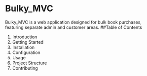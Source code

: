 # Bulky_MVC
Bulky_MVC is a web application designed for bulk book purchases, featuring separate admin and customer areas.
##Table of Contents
1. Introduction
2. Getting Started
3. Installation
4. Configuration
5. Usage
6. Project Structure
7. Contributing
